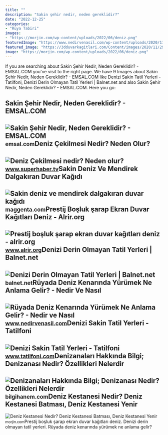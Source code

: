 ```yaml
---
title: ""
description: "Sakin şehir nedir, neden gereklidir?"
date: "2022-12-25"
categories:
- "Ruya Tabiri"
images:
- "https://morjin.com/wp-content/uploads/2022/06/deniz.png"
featuredImage: "https://www.nedirvenasil.com/wp-content/uploads/2020/11/Ruyada-Deniz-Kenarinda-Yurumek.png"
featured_image: "https://3dduvarkagitlari.com/Content/images/2020/11/29/l/3dduvarkagitlari-8191997a.jpg"
image: "https://morjin.com/wp-content/uploads/2022/06/deniz.png"
---
```


If you are searching about Sakin Şehir Nedir, Neden Gereklidir? - EMSAL.COM you've visit to the right page. We have 9 Images about Sakin Şehir Nedir, Neden Gereklidir? - EMSAL.COM like Denizi Sakin Tatil Yerleri - Tatilfoni, Denizi Derin Olmayan Tatil Yerleri | Balnet.net and also Sakin Şehir Nedir, Neden Gereklidir? - EMSAL.COM. Here you go:

Sakin Şehir Nedir, Neden Gereklidir? - EMSAL.COM
------------------------------------------------

 ![Sakin Şehir Nedir, Neden Gereklidir? - EMSAL.COM](https://emsal.com/wp-content/uploads/2023/03/cittaslow-750x375.jpg) <small>emsal.com</small>Deniz Çekilmesi Nedir? Neden Olur?
----------------------------------

 ![Deniz Çekilmesi nedir? Neden olur?](https://img.superhaber.tv/storage/files/images/2022/03/23/deniz-cek1-q2K9_cover.jpg) <small>www.superhaber.tv</small>Sakin Deniz Ve Mendirek Dalgakıran Duvar Kağıdı
-----------------------------------------------

 ![Sakin deniz ve mendirek dalgakıran duvar kağıdı](https://maggenta.com/media/product/405/sakin-deniz-ve-mendirek-dalgakiran-duvar-kagidi_1.jpg) <small>maggenta.com</small>Prestij Boşluk şarap Ekran Duvar Kağıtları Deniz - Alrir.org
------------------------------------------------------------

 ![Prestij boşluk şarap ekran duvar kağıtları deniz - alrir.org](https://3dduvarkagitlari.com/Content/images/2020/11/29/l/3dduvarkagitlari-8191997a.jpg) <small>www.alrir.org</small>Denizi Derin Olmayan Tatil Yerleri | Balnet.net
-----------------------------------------------

 ![Denizi Derin Olmayan Tatil Yerleri | Balnet.net](https://balnet.net/assets/post-images/202202221407271645528047/entries/2-1664706058.jpg) <small>balnet.net</small>Rüyada Deniz Kenarında Yürümek Ne Anlama Gelir? - Nedir Ve Nasıl
----------------------------------------------------------------

 ![Rüyada Deniz Kenarında Yürümek Ne Anlama Gelir? - Nedir ve Nasıl](https://www.nedirvenasil.com/wp-content/uploads/2020/11/Ruyada-Deniz-Kenarinda-Yurumek.png) <small>www.nedirvenasil.com</small>Denizi Sakin Tatil Yerleri - Tatilfoni
--------------------------------------

 ![Denizi Sakin Tatil Yerleri - Tatilfoni](https://cdn.agentis.com.tr/tatilfoni.com/uploads/en-sakin-deniz-nerede.jpg) <small>www.tatilfoni.com</small>Denizanaları Hakkında Bilgi; Denizanası Nedir? Özellikleri Nelerdir
-------------------------------------------------------------------

 ![Denizanaları Hakkında Bilgi; Denizanası Nedir? Özellikleri Nelerdir](https://bilgihanem.com/wp-content/uploads/2017/11/denizanalari-kac-yil-yasar.jpg) <small>bilgihanem.com</small>Deniz Kestanesi Nedir? Deniz Kestanesi Batması, Deniz Kestanesi Yenir
---------------------------------------------------------------------

 ![Deniz Kestanesi Nedir? Deniz Kestanesi Batması, Deniz Kestanesi Yenir](https://morjin.com/wp-content/uploads/2022/06/deniz.png) <small>morjin.com</small>Prestij boşluk şarap ekran duvar kağıtları deniz. Denizi derin olmayan tatil yerleri. Rüyada deniz kenarında yürümek ne anlama gelir?
